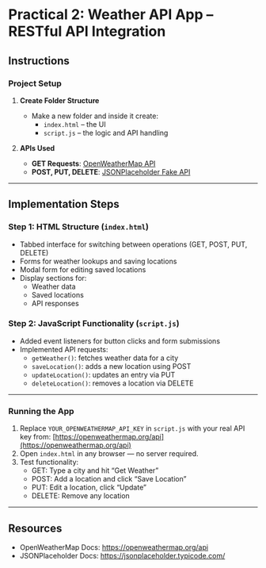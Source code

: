# Practical 2: Weather API App – RESTful API Integration

## Instructions

### Project Setup

1. **Create Folder Structure**  
   - Make a new folder and inside it create:
     - `index.html` – the UI
     - `script.js` – the logic and API handling

2. **APIs Used**
   - **GET Requests**: [OpenWeatherMap API](https://openweathermap.org/)
   - **POST, PUT, DELETE**: [JSONPlaceholder Fake API](https://jsonplaceholder.typicode.com/)

---

## Implementation Steps

### Step 1: HTML Structure (`index.html`)
- Tabbed interface for switching between operations (GET, POST, PUT, DELETE)
- Forms for weather lookups and saving locations
- Modal form for editing saved locations
- Display sections for:
  - Weather data
  - Saved locations
  - API responses

### Step 2: JavaScript Functionality (`script.js`)
- Added event listeners for button clicks and form submissions
- Implemented API requests:
  - `getWeather()`: fetches weather data for a city
  - `saveLocation()`: adds a new location using POST
  - `updateLocation()`: updates an entry via PUT
  - `deleteLocation()`: removes a location via DELETE

---

### Running the App

1. Replace `YOUR_OPENWEATHERMAP_API_KEY` in `script.js` with your real API key from:
   [https://openweathermap.org/api](https://openweathermap.org/api)
2. Open `index.html` in any browser — no server required.
3. Test functionality:
   - GET: Type a city and hit “Get Weather”
   - POST: Add a location and click “Save Location”
   - PUT: Edit a location, click “Update”
   - DELETE: Remove any location

---

## Resources

- OpenWeatherMap Docs: https://openweathermap.org/api
- JSONPlaceholder Docs: https://jsonplaceholder.typicode.com/
